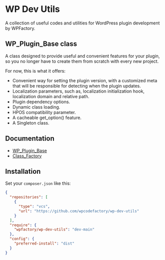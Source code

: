 # WP Dev Utils 

A collection of useful codes and utilities for WordPress plugin development by WPFactory.

## WP_Plugin_Base class
A class designed to provide useful and convenient features for your plugin, so you no longer have to create them from scratch with every new project.

For now, this is what it offers:
- Convenient way for setting the plugin version, with a customized meta that will be responsible for detecting when the plugin updates.
- Localization parameters, such as, localization initialization hook, localization domain and relative path.
- Plugin dependency options.
- Dynamic class loading.
- HPOS compatibility parameter.
- A cacheable get_option() feature.
- A Singleton class.

## Documentation
* [WP_Plugin_Base](https://github.com/wpcodefactory/wp-dev-utils/wiki/WP_Plugin_Base)
* [Class_Factory](https://github.com/wpcodefactory/wp-dev-utils/wiki/Class_Factory)

## Installation
Set your `composer.json` like this:

```json
{
  "repositories": [    
    {
      "type": "vcs",
      "url": "https://github.com/wpcodefactory/wp-dev-utils"
    }
  ],
  "require": {   
    "wpfactory/wp-dev-utils": "dev-main"
  },
  "config": {
    "preferred-install": "dist"
  }
}
```
